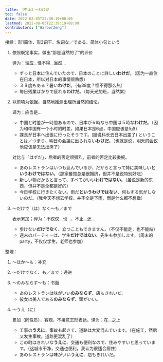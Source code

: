 ```yaml
---
title: 【中上】～わけだ
toc: false
date: 2022-08-05T22:39:19+08:00
lastmod: 2022-08-05T22:39:19+08:00
contributors: ["HarborZeng"]
---
```


接续：形1简体、形2词干、名词な／である、简体小句という

1. 依照既定事实，做出“那是当然的了”的评价

   译为：理应...怪不得...当然...

   - ずっと日本に住んでいたので、日本のことに詳しい**わけだ**。（因为一直住在日本，所以对日本的事情很熟悉）
   - ３８度もある？暑い**わけだ**。（有38度？怪不得那么热）
   - 毎日残業ばかりで疲れる**わけだ**。（每天光加班，当然累）

2. 以前项为依据，自然地推测出理所当然的结论。

   译为：应当是...

   - 中国と时差が一時間あるので、日本が６時なら中国は５時な**わけだ**。（因为和中国有一个小时的时差，如果日本是6点，中国应该是5点）
   - 課長が日本へ出張に行ったそうです。(据说科长去日本出差了)
     ということは／つまり、明日の会議に出られない**わけだ**。（也就是说，明天的会议他应该是无法出席了）

   对比与「はずだ」，后者的否定很强烈，前者的否定比较委婉。

   - あのレストランはいつも込んでいるが、だからと言って特に美味しい**というわけではない**。（那家餐馆总是很拥挤，但并不是说特别好吃）
   - 新しい物だからと言って、すべてがいい**わけではない**。（虽说是新的东西，但并不是全都是好的）
   - 今日学校に行きたくない。雨だ**というわけではない**、何もする気がしないのだ。（我今天不想去学校。并不全是下雨，而是什么都不想做）

3. ～だけで（は）なく～も／まで

   表示累加；译为：不仅仅...也...、不止...还...

   - 歩けない**だけでなく**、立つこともできません。（不仅不能走，也不能站）
   - 週末のパーティーは、学生**だけではない**、先生も参加します。（周末的party，不仅仅学生，老师也参加）

 整理：

 1. ～ほか～も：补充
 2. ～だけでなく、も／まで：递进
 3. ～のみならず～も：书面

      - あのレストランは味がいい**のみならず**、店もきれいだ。
      - 彼女は美人である**のみならず**、頭がいい。

 4. ～うえ（に）

    累加（同性质），客观，不接意志形表达。译为：在...之上

      - 工事の**うえに**、事故も起きて、道路は大変混んでいます。（在施工，然后又发生事故，道路更混乱了）
      - この町はきれいな**うえに**、交通も便利なので、住みやすいと思っています。（这城市干净，交通也便利，我认为很适合居住）
      - あのレストランは味がいい**うえに**、店もきれいだ。

